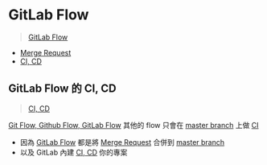 # GitLab Flow
> [GitLab Flow](https://youtu.be/InKNIvky2KE)


- [Merge Request](Merge%20Request.md)
- [CI, CD](CI,%20CD.md)

## GitLab Flow 的 CI, CD

> [CI, CD](CI,%20CD.md)

[Git Flow, Github Flow, GitLab Flow](Git%20Flow,%20Github%20Flow,%20GitLab%20Flow.md) 其他的 flow 只會在 [master branch](master%20branch.md) 上做 [CI](CI.md)

- 因為 [GitLab Flow](GitLab%20Flow.md) 都是將 [Merge Request](Merge%20Request.md) 合併到 [master branch](master%20branch.md)
- 以及 GitLab 內建 [CI, CD](CI,%20CD.md) 你的專案

